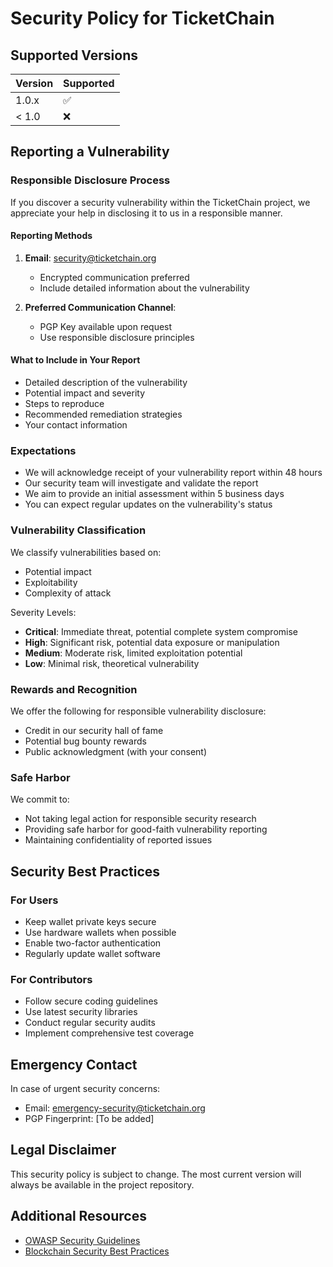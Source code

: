 # Security Policy for TicketChain

## Supported Versions

| Version | Supported          |
| ------- | ------------------ |
| 1.0.x   | :white_check_mark: |
| < 1.0   | :x:                |

## Reporting a Vulnerability

### Responsible Disclosure Process

If you discover a security vulnerability within the TicketChain project, we appreciate your help in disclosing it to us in a responsible manner.

#### Reporting Methods

1. **Email**: security@ticketchain.org
   - Encrypted communication preferred
   - Include detailed information about the vulnerability

2. **Preferred Communication Channel**:
   - PGP Key available upon request
   - Use responsible disclosure principles

#### What to Include in Your Report

- Detailed description of the vulnerability
- Potential impact and severity
- Steps to reproduce
- Recommended remediation strategies
- Your contact information

### Expectations

- We will acknowledge receipt of your vulnerability report within 48 hours
- Our security team will investigate and validate the report
- We aim to provide an initial assessment within 5 business days
- You can expect regular updates on the vulnerability's status

### Vulnerability Classification

We classify vulnerabilities based on:
- Potential impact
- Exploitability
- Complexity of attack

Severity Levels:
- **Critical**: Immediate threat, potential complete system compromise
- **High**: Significant risk, potential data exposure or manipulation
- **Medium**: Moderate risk, limited exploitation potential
- **Low**: Minimal risk, theoretical vulnerability

### Rewards and Recognition

We offer the following for responsible vulnerability disclosure:
- Credit in our security hall of fame
- Potential bug bounty rewards
- Public acknowledgment (with your consent)

### Safe Harbor

We commit to:
- Not taking legal action for responsible security research
- Providing safe harbor for good-faith vulnerability reporting
- Maintaining confidentiality of reported issues

## Security Best Practices

### For Users
- Keep wallet private keys secure
- Use hardware wallets when possible
- Enable two-factor authentication
- Regularly update wallet software

### For Contributors
- Follow secure coding guidelines
- Use latest security libraries
- Conduct regular security audits
- Implement comprehensive test coverage

## Emergency Contact

In case of urgent security concerns:
- Email: emergency-security@ticketchain.org
- PGP Fingerprint: [To be added]

## Legal Disclaimer

This security policy is subject to change. The most current version will always be available in the project repository.

## Additional Resources

- [OWASP Security Guidelines](https://owasp.org/)
- [Blockchain Security Best Practices](https://consensys.net/blog/best-practices/)
